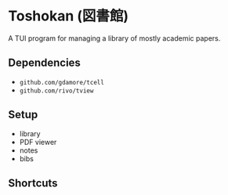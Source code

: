# Toshokan (図書館)

A TUI program for managing a library of mostly academic papers.

## Dependencies

- `github.com/gdamore/tcell`
- `github.com/rivo/tview`

## Setup

- library
- PDF viewer
- notes
- bibs

## Shortcuts

